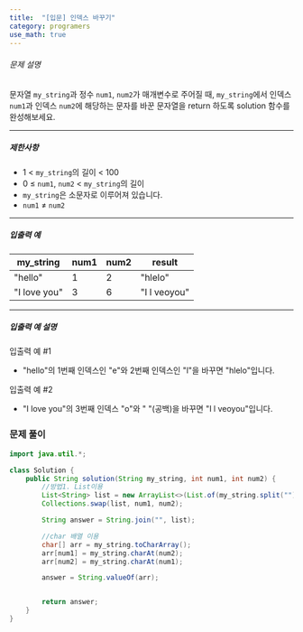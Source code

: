 ```yaml
---
title:  "[입문] 인덱스 바꾸기"
category: programers
use_math: true
---
```




###### 문제 설명

문자열 `my_string`과 정수 `num1`, `num2`가 매개변수로 주어질 때, `my_string`에서 인덱스 `num1`과 인덱스 `num2`에 해당하는 문자를 바꾼 문자열을 return 하도록 solution 함수를 완성해보세요.

------

##### 제한사항

- 1 < `my_string`의 길이 < 100
- 0 ≤ `num1`, `num2` < `my_string`의 길이
- `my_string`은 소문자로 이루어져 있습니다.
- `num1` ≠ `num2`

------

##### 입출력 예

| my_string    | num1 | num2 | result       |
| ------------ | ---- | ---- | ------------ |
| "hello"      | 1    | 2    | "hlelo"      |
| "I love you" | 3    | 6    | "I l veoyou" |

------

##### 입출력 예 설명

입출력 예 #1

- "hello"의 1번째 인덱스인 "e"와 2번째 인덱스인 "l"을 바꾸면 "hlelo"입니다.

입출력 예 #2

- "I love you"의 3번째 인덱스 "o"와 " "(공백)을 바꾸면 "I l veoyou"입니다.



### 문제 풀이 

```java
import java.util.*;

class Solution {
    public String solution(String my_string, int num1, int num2) {
        //방법1. List이용
        List<String> list = new ArrayList<>(List.of(my_string.split("")));
        Collections.swap(list, num1, num2);

        String answer = String.join("", list);

        //char 배열 이용
        char[] arr = my_string.toCharArray();
        arr[num1] = my_string.charAt(num2);
        arr[num2] = my_string.charAt(num1);

        answer = String.valueOf(arr);


        return answer;
    }
}
```





